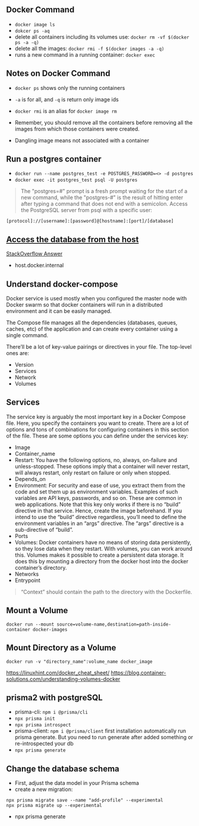## Docker Command

- `docker image ls`
- `dokcer ps -aq`
- delete all containers including its volumes use: `docker rm -vf $(docker ps -a -q)`
- delete all the images: `docker rmi -f $(docker images -a -q)`
- runs a new command in a running container: `docker exec`


## Notes on Docker Command

- `docker ps` shows only the running containers

- `-a` is for all, and `-q` is return only image ids 

- `docker rmi` is an alias for `docker image rm`

- Remember, you should remove all the containers before removing all the images from which those containers were created.

- Dangling image means not associated with a container

## Run a postgres container

- `docker run --name postgres_test -e POSTGRES_PASSWORD=<> -d postgres`
- `docker exec -it postgres_test psql -U postgres`

> The "postgres=#" prompt is a fresh prompt waiting for the start of a new command, while the "postgres-#" is the result of hitting enter after typing a command that does not end with a semicolon. Access the PostgreSQL server from psql with a specific user:

```
[protocol]://[username]:[password]@[hostname]:[port]/[database]
```

## [Access the database from the host](https://reachmnadeem.wordpress.com/2020/06/02/running-postgresql-database-in-docker-and-connecting-from-host-outside-container/)

[StackOverflow Answer](https://stackoverflow.com/a/51687432/9138425)

- host.docker.internal

## Understand docker-compose

Docker service is used mostly when you configured the master node with Docker swarm so that docker containers will run in a distributed environment and it can be easily managed.

The Compose file manages all the dependencies (databases, queues, caches, etc) of the application and can create every container using a single command.

There’ll be a lot of key-value pairings or directives in your file. The top-level ones are:

- Version
- Services
- Network
- Volumes

## Services

The service key is arguably the most important key in a Docker Compose file. Here, you specify the containers you want to create. There are a lot of options and tons of combinations for configuring containers in this section of the file. These are some options you can define under the services key:

- Image
- Container_name
- Restart: You have the following options, no, always, on-failure and unless-stopped. These options imply that a container will never restart, will always restart, only restart on failure or only when stopped.
- Depends_on
- Environment: For security and ease of use, you extract them from the code and set them up as environment variables. Examples of such variables are API keys, passwords, and so on. These are common in web applications. Note that this key only works if there is no “build” directive in that service. Hence, create the image beforehand. If you intend to use the “build” directive regardless, you’ll need to define the environment variables in an “args” directive. The “args” directive is a sub-directive of “build”.
- Ports
- Volumes: Docker containers have no means of storing data persistently, so they lose data when they restart. With volumes, you can work around this. Volumes makes it possible to create a persistent data storage. It does this by mounting a directory from the docker host into the docker container’s directory.
- Networks
- Entrypoint

> “Context” should contain the path to the directory with the Dockerfile.

## Mount a Volume

```
docker run --mount source=volume-name,destination=path-inside-container docker-images
```

## Mount Directory as a Volume

```
docker run -v "directory_name":volume_name docker_image
```

https://linuxhint.com/docker_cheat_sheet/
https://blog.container-solutions.com/understanding-volumes-docker

 ## prisma2 with postgreSQL

- prisma-cli: `npm i @prisma/cli`
 - `npx prisma init`
 - `npx prisma introspect`
 - prisma-client: `npm i @prisma/client` first installation automatically run prisma generate. But you need to run generate after added something or re-introspected your db
 - `npx prisma generate`

## Change the database schema

- First, adjust the data model in your Prisma schema
- create a new migration:

```
npx prisma migrate save --name "add-profile" --experimental
npx prisma migrate up --experimental

```

- npx prisma generate
